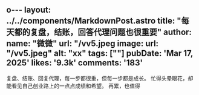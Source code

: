 o---
layout: ../../components/MarkdownPost.astro
title: "每天都的复盘，结账，回答代理问题也很重要"
author: 
  name: "微微"
  url: "/vv5.jpeg
image:
  url: "/vv5.jpeg"
  alt: "xx"
tags: [""]
pubDate: 'Mar 17, 2025'
likes: '9.3k'
comments: '183'
---

复盘、结账、回复代理，每一步都很重，但每一步都是成长。
忙得头晕眼花，却能看见自己创业路上的一点点成绩和希望。
再累，也值得

